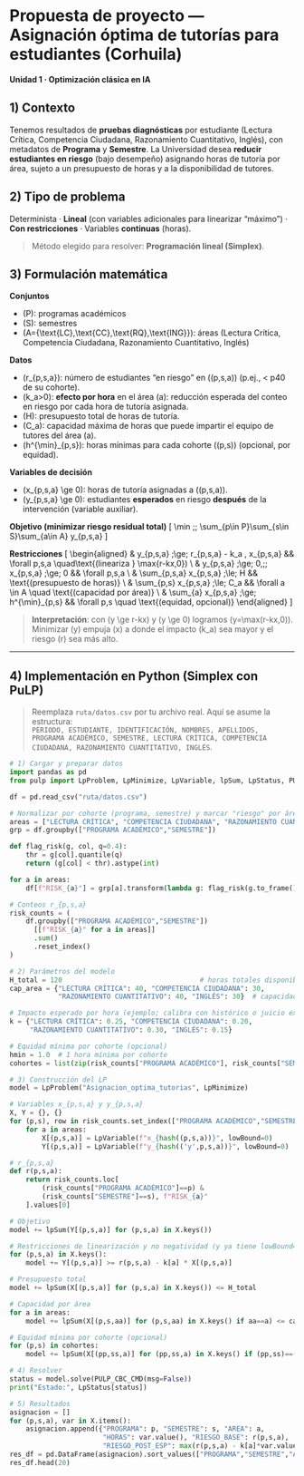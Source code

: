 # Propuesta de proyecto — Asignación óptima de tutorías para estudiantes (Corhuila)
**Unidad 1 · Optimización clásica en IA**

## 1) Contexto
Tenemos resultados de **pruebas diagnósticas** por estudiante (Lectura Crítica, Competencia Ciudadana, Razonamiento Cuantitativo, Inglés), con metadatos de **Programa** y **Semestre**. La Universidad desea **reducir estudiantes en riesgo** (bajo desempeño) asignando horas de tutoría por área, sujeto a un presupuesto de horas y a la disponibilidad de tutores.

## 2) Tipo de problema
Determinista · **Lineal** (con variables adicionales para linearizar “máximo”) · **Con restricciones** · Variables **continuas** (horas).  
> Método elegido para resolver: **Programación lineal (Simplex)**.

## 3) Formulación matemática

**Conjuntos**  
- \(P\): programas académicos  
- \(S\): semestres  
- \(A=\{\text{LC},\text{CC},\text{RQ},\text{ING}\}\): áreas (Lectura Crítica, Competencia Ciudadana, Razonamiento Cuantitativo, Inglés)

**Datos**  
- \(r_{p,s,a}\): número de estudiantes “en riesgo” en \((p,s,a)\) (p.ej., < p40 de su cohorte).  
- \(k_a>0\): **efecto por hora** en el área \(a\): reducción esperada del conteo en riesgo por cada hora de tutoría asignada.  
- \(H\): presupuesto total de horas de tutoría.  
- \(C_a\): capacidad máxima de horas que puede impartir el equipo de tutores del área \(a\).  
- \(h^{\min}_{p,s}\): horas mínimas para cada cohorte \((p,s)\) (opcional, por equidad).

**Variables de decisión**  
- \(x_{p,s,a} \ge 0\): horas de tutoría asignadas a \((p,s,a)\).  
- \(y_{p,s,a} \ge 0\): estudiantes **esperados** en riesgo **después** de la intervención (variable auxiliar).

**Objetivo (minimizar riesgo residual total)**
\[
\min \;\; \sum_{p\in P}\sum_{s\in S}\sum_{a\in A} y_{p,s,a}
\]

**Restricciones**
\[
\begin{aligned}
& y_{p,s,a} \;\ge\; r_{p,s,a} - k_a \, x_{p,s,a} && \forall p,s,a \quad\text{(lineariza } \max\{r-kx,0\}) \\
& y_{p,s,a} \;\ge\; 0,\;\; x_{p,s,a} \;\ge\; 0 && \forall p,s,a \\
& \sum_{p,s,a} x_{p,s,a} \;\le\; H && \text{(presupuesto de horas)} \\
& \sum_{p,s} x_{p,s,a} \;\le\; C_a && \forall a \in A \quad \text{(capacidad por área)} \\
& \sum_{a} x_{p,s,a} \;\ge\; h^{\min}_{p,s} && \forall p,s \quad \text{(equidad, opcional)}
\end{aligned}
\]

> **Interpretación**: con \(y \ge r-kx\) y \(y \ge 0\) logramos \(y=\max(r-kx,0)\). Minimizar \(y\) empuja \(x\) a donde el impacto \(k_a\) sea mayor y el riesgo \(r\) sea más alto.

---

## 4) Implementación en Python (Simplex con PuLP)

> Reemplaza `ruta/datos.csv` por tu archivo real. Aquí se asume la estructura:  
> `PERIODO, ESTUDIANTE, IDENTIFICACIÓN, NOMBRES, APELLIDOS, PROGRAMA ACADÉMICO, SEMESTRE, LECTURA CRÍTICA, COMPETENCIA CIUDADANA, RAZONAMIENTO CUANTITATIVO, INGLÉS`.

```python
# 1) Cargar y preparar datos
import pandas as pd
from pulp import LpProblem, LpMinimize, LpVariable, lpSum, LpStatus, PULP_CBC_CMD

df = pd.read_csv("ruta/datos.csv")

# Normalizar por cohorte (programa, semestre) y marcar "riesgo" por área (p40)
areas = ["LECTURA CRÍTICA", "COMPETENCIA CIUDADANA", "RAZONAMIENTO CUANTITATIVO", "INGLÉS"]
grp = df.groupby(["PROGRAMA ACADÉMICO","SEMESTRE"])

def flag_risk(g, col, q=0.4):
    thr = g[col].quantile(q)
    return (g[col] < thr).astype(int)

for a in areas:
    df[f"RISK_{a}"] = grp[a].transform(lambda g: flag_risk(g.to_frame(), a))

# Conteos r_{p,s,a}
risk_counts = (
    df.groupby(["PROGRAMA ACADÉMICO","SEMESTRE"])
      [[f"RISK_{a}" for a in areas]]
      .sum()
      .reset_index()
)

# 2) Parámetros del modelo
H_total = 120                                  # horas totales disponibles
cap_area = {"LECTURA CRÍTICA": 40, "COMPETENCIA CIUDADANA": 30,
            "RAZONAMIENTO CUANTITATIVO": 40, "INGLÉS": 30}  # capacidad por área

# Impacto esperado por hora (ejemplo; calibra con histórico o juicio experto)
k = {"LECTURA CRÍTICA": 0.25, "COMPETENCIA CIUDADANA": 0.20,
     "RAZONAMIENTO CUANTITATIVO": 0.30, "INGLÉS": 0.15}

# Equidad mínima por cohorte (opcional)
hmin = 1.0  # 1 hora mínima por cohorte
cohortes = list(zip(risk_counts["PROGRAMA ACADÉMICO"], risk_counts["SEMESTRE"]))

# 3) Construcción del LP
model = LpProblem("Asignacion_optima_tutorias", LpMinimize)

# Variables x_{p,s,a} y y_{p,s,a}
X, Y = {}, {}
for (p,s), row in risk_counts.set_index(["PROGRAMA ACADÉMICO","SEMESTRE"]).iterrows():
    for a in areas:
        X[(p,s,a)] = LpVariable(f"x_{hash((p,s,a))}", lowBound=0)
        Y[(p,s,a)] = LpVariable(f"y_{hash(('y',p,s,a))}", lowBound=0)

# r_{p,s,a}
def r(p,s,a):
    return risk_counts.loc[
        (risk_counts["PROGRAMA ACADÉMICO"]==p) &
        (risk_counts["SEMESTRE"]==s), f"RISK_{a}"
    ].values[0]

# Objetivo
model += lpSum(Y[(p,s,a)] for (p,s,a) in X.keys())

# Restricciones de linearización y no negatividad (y ya tiene lowBound=0)
for (p,s,a) in X.keys():
    model += Y[(p,s,a)] >= r(p,s,a) - k[a] * X[(p,s,a)]

# Presupuesto total
model += lpSum(X[(p,s,a)] for (p,s,a) in X.keys()) <= H_total

# Capacidad por área
for a in areas:
    model += lpSum(X[(p,s,aa)] for (p,s,aa) in X.keys() if aa==a) <= cap_area[a]

# Equidad mínima por cohorte (opcional)
for (p,s) in cohortes:
    model += lpSum(X[(pp,ss,a)] for (pp,ss,a) in X.keys() if (pp,ss)==(p,s)) >= hmin

# 4) Resolver
status = model.solve(PULP_CBC_CMD(msg=False))
print("Estado:", LpStatus[status])

# 5) Resultados
asignacion = []
for (p,s,a), var in X.items():
    asignacion.append({"PROGRAMA": p, "SEMESTRE": s, "AREA": a,
                       "HORAS": var.value(), "RIESGO_BASE": r(p,s,a),
                       "RIESGO_POST_ESP": max(r(p,s,a) - k[a]*var.value(), 0)})
res_df = pd.DataFrame(asignacion).sort_values(["PROGRAMA","SEMESTRE","AREA"])
res_df.head(20)
